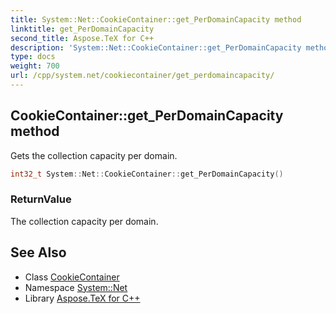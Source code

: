 ```yaml
---
title: System::Net::CookieContainer::get_PerDomainCapacity method
linktitle: get_PerDomainCapacity
second_title: Aspose.TeX for C++
description: 'System::Net::CookieContainer::get_PerDomainCapacity method. Gets the collection capacity per domain in C++.'
type: docs
weight: 700
url: /cpp/system.net/cookiecontainer/get_perdomaincapacity/
---
```

## CookieContainer::get_PerDomainCapacity method


Gets the collection capacity per domain.

```cpp
int32_t System::Net::CookieContainer::get_PerDomainCapacity()
```


### ReturnValue

The collection capacity per domain.

## See Also

* Class [CookieContainer](../)
* Namespace [System::Net](../../)
* Library [Aspose.TeX for C++](../../../)
